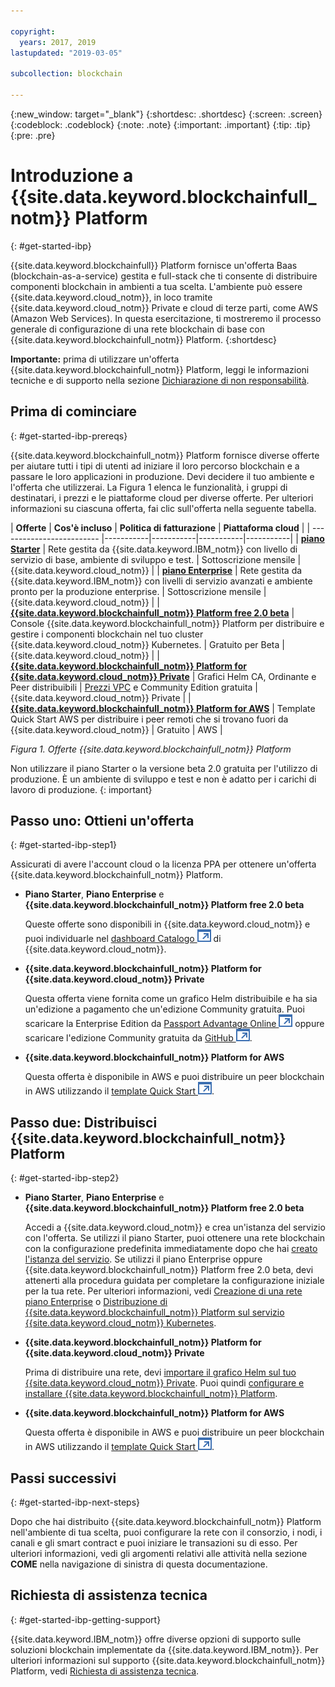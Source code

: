```yaml
---

copyright:
  years: 2017, 2019
lastupdated: "2019-03-05"

subcollection: blockchain

---
```


{:new_window: target="_blank"}
{:shortdesc: .shortdesc}
{:screen: .screen}
{:codeblock: .codeblock}
{:note: .note}
{:important: .important}
{:tip: .tip}
{:pre: .pre}

# Introduzione a {{site.data.keyword.blockchainfull_notm}} Platform
{: #get-started-ibp}

{{site.data.keyword.blockchainfull}} Platform fornisce un'offerta Baas (blockchain-as-a-service) gestita e full-stack che ti consente di distribuire componenti blockchain in ambienti a tua scelta. L'ambiente può essere {{site.data.keyword.cloud_notm}}, in loco tramite {{site.data.keyword.cloud_notm}} Private e cloud di terze parti, come AWS (Amazon Web Services). In questa esercitazione, ti mostreremo il processo generale di configurazione di una rete blockchain di base con {{site.data.keyword.blockchainfull_notm}} Platform.
{:shortdesc}

**Importante:** prima di utilizzare un'offerta {{site.data.keyword.blockchainfull_notm}} Platform, leggi le informazioni tecniche e di supporto nella sezione [Dichiarazione di non responsabilità](/docs/services/blockchain/needtoknow.html#disclaimer).


## Prima di cominciare
{: #get-started-ibp-prereqs}

{{site.data.keyword.blockchainfull_notm}} Platform fornisce diverse offerte per aiutare tutti i tipi di utenti ad iniziare il loro percorso blockchain e a passare le loro applicazioni in produzione. Devi decidere il tuo ambiente e l'offerta che utilizzerai. La Figura 1 elenca le funzionalità, i gruppi di destinatari, i prezzi e le piattaforme cloud per diverse offerte. Per ulteriori informazioni su ciascuna offerta, fai clic sull'offerta nella seguente tabella.

| **Offerte** | **Cos'è incluso** | **Politica di fatturazione** | **Piattaforma cloud** |
| ------------------------- |-----------|-----------|-----------|-----------|
| [**piano Starter**](/docs/services/blockchain/starter_plan.html#starter-plan-about) | Rete gestita da {{site.data.keyword.IBM_notm}} con livello di servizio di base, ambiente di sviluppo e test. | Sottoscrizione mensile | {{site.data.keyword.cloud_notm}} |
| [**piano Enterprise**](/docs/services/blockchain/enterprise_plan.html#enterprise-plan-about) | Rete gestita da {{site.data.keyword.IBM_notm}} con livelli di servizio avanzati e ambiente pronto per la produzione enterprise. | Sottoscrizione mensile | {{site.data.keyword.cloud_notm}} |
| [**{{site.data.keyword.blockchainfull_notm}} Platform free 2.0 beta**](/docs/services/blockchain/howto/ibp-console.html#ibp-console-overview) | Console {{site.data.keyword.blockchainfull_notm}} Platform per distribuire e gestire i componenti blockchain nel tuo cluster {{site.data.keyword.cloud_notm}} Kubernetes. | Gratuito per Beta | {{site.data.keyword.cloud_notm}} |
| [**{{site.data.keyword.blockchainfull_notm}} Platform for {{site.data.keyword.cloud_notm}} Private**](/docs/services/blockchain/ibp-for-icp-about.html#ibp-icp-about) | Grafici Helm CA, Ordinante e Peer distribuibili | [Prezzi VPC](/docs/services/blockchain/ibp-for-icp-about.html#ibp-icp-about-pricing) e Community Edition gratuita | {{site.data.keyword.cloud_notm}} Private |
| [**{{site.data.keyword.blockchainfull_notm}} Platform for AWS**](/docs/services/blockchain/howto/remote_peer.html#remote-peer-aws-about) | Template Quick Start AWS per distribuire i peer remoti che si trovano fuori da {{site.data.keyword.cloud_notm}} | Gratuito | AWS |

*Figura 1. Offerte {{site.data.keyword.blockchainfull_notm}} Platform*

Non utilizzare il piano Starter o la versione beta 2.0 gratuita per l'utilizzo di produzione. È un ambiente di sviluppo e test e non è adatto per i carichi di lavoro di produzione.
{: important}

## Passo uno: Ottieni un'offerta
{: #get-started-ibp-step1}

Assicurati di avere l'account cloud o la licenza PPA per ottenere un'offerta {{site.data.keyword.blockchainfull_notm}} Platform.

* **Piano Starter**, **Piano Enterprise** e **{{site.data.keyword.blockchainfull_notm}} Platform free 2.0 beta**

  Queste offerte sono disponibili in {{site.data.keyword.cloud_notm}} e puoi individuarle nel [dashboard Catalogo ![Icona link esterno](images/external_link.svg "Icona link esterno")](https://cloud.ibm.com/catalog "Catalog") di {{site.data.keyword.cloud_notm}}.

* **{{site.data.keyword.blockchainfull_notm}} Platform for {{site.data.keyword.cloud_notm}} Private**

  Questa offerta viene fornita come un grafico Helm distribuibile e ha sia un'edizione a pagamento che un'edizione Community gratuita. Puoi scaricare la Enterprise Edition da [Passport Advantage Online ![Icona link esterno](images/external_link.svg "Icona link esterno")](https://www.ibm.com/software/passportadvantage/pao_customer.html) oppure scaricare l'edizione Community gratuita da [GitHub ![Icona link esterno](images/external_link.svg "Icona link esterno")](https://github.com/IBM/charts/blob/master/repo/stable/ibm-blockchain-platform-dev-1.0.0.tgz).

* **{{site.data.keyword.blockchainfull_notm}} Platform for AWS**

  Questa offerta è disponibile in AWS e puoi distribuire un peer blockchain in AWS utilizzando il [template Quick Start ![Icona link esterno](images/external_link.svg "Icona link esterno")](https://aws.amazon.com/quickstart/architecture/ibm-blockchain-platform/).

## Passo due: Distribuisci {{site.data.keyword.blockchainfull_notm}} Platform
{: #get-started-ibp-step2}

* **Piano Starter**, **Piano Enterprise** e **{{site.data.keyword.blockchainfull_notm}} Platform free 2.0 beta**

  Accedi a {{site.data.keyword.cloud_notm}} e crea un'istanza del servizio con l'offerta. Se utilizzi il piano Starter, puoi ottenere una rete blockchain con la configurazione predefinita immediatamente dopo che hai [creato l'istanza del servizio](/docs/services/blockchain/get_start_starter_plan.html#getting-started-with-starter-plan). Se utilizzi il piano Enterprise oppure {{site.data.keyword.blockchainfull_notm}} Platform free 2.0 beta, devi attenerti alla procedura guidata per completare la configurazione iniziale per la tua rete. Per ulteriori informazioni, vedi [Creazione di una rete piano Enterprise](/docs/services/blockchain/get_start.html#getting-started-with-enterprise-plan-create-network) o [Distribuzione di {{site.data.keyword.blockchainfull_notm}} Platform sul servizio {{site.data.keyword.cloud_notm}} Kubernetes](/docs/services/blockchain/howto/ibp-v2-deploy-iks.html#ibp-v2-deploy-iks).

* **{{site.data.keyword.blockchainfull_notm}} Platform for {{site.data.keyword.cloud_notm}} Private**

  Prima di distribuire una rete, devi [importare il grafico Helm sul tuo {{site.data.keyword.cloud_notm}} Private](/docs/services/blockchain/howto/helm_install_icp.html#helm-install). Puoi quindi [configurare e installare {{site.data.keyword.blockchainfull_notm}} Platform](/docs/services/blockchain/howto/ibp-console-deploy-icp.html#ibp-console-deploy-icp).

* **{{site.data.keyword.blockchainfull_notm}} Platform for AWS**

  Questa offerta è disponibile in AWS e puoi distribuire un peer blockchain in AWS utilizzando il [template Quick Start ![Icona link esterno](images/external_link.svg "Icona link esterno")](https://aws.amazon.com/quickstart/architecture/ibm-blockchain-platform/).

## Passi successivi
{: #get-started-ibp-next-steps}

Dopo che hai distribuito {{site.data.keyword.blockchainfull_notm}} Platform nell'ambiente di tua scelta, puoi configurare la rete con il consorzio, i nodi, i canali e gli smart contract e puoi iniziare le transazioni su di esso. Per ulteriori informazioni, vedi gli argomenti relativi alle attività nella sezione **COME** nella navigazione di sinistra di questa documentazione.

## Richiesta di assistenza tecnica
{: #get-started-ibp-getting-support}

{{site.data.keyword.IBM_notm}} offre diverse opzioni di supporto sulle soluzioni blockchain implementate da {{site.data.keyword.IBM_notm}}. Per ulteriori informazioni sul supporto {{site.data.keyword.blockchainfull_notm}} Platform, vedi [Richiesta di assistenza tecnica](/docs/services/blockchain/ibmblockchain_support.html#blockchain-support).
